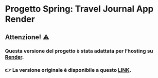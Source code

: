 # Progetto Spring: Travel Journal App Render

## Attenzione! ⚠
### Questa versione del progetto è stata adattata per l’hosting su [Render](https://render.com/).
### 👉 La versione originale è disponibile a questo [LINK](https://github.com/SimoneChiodo/travel-journal-app.git).
